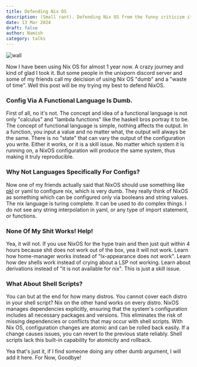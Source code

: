 ```yaml
---
title: Defending Nix OS 
description: (Small rant). Defending Nix OS from the funny criticism it gets sometimes.
date: 13 Mar 2024
draft: false
author: Namish 
category: talks
---
```


![wall](https://github.com/NixOS/nixos-artwork/blob/master/wallpapers/nix-wallpaper-gear.png?raw=true)

Now I have been using Nix OS for almost 1 year now. A crazy journey and kind of glad I took it. But some people in the unixporn discord server and some of my friends call my deicision of using Nix OS "dumb" and a "waste of time". Well this post will be my trying my best to defend NixOS.

### Config Via A Functional Language Is Dumb.

First of all, no it's not. The concept and idea of a functional language is not only "calculus" and "lambda functions" like the haskell bros portray it to be. The concept of functional language is simple, nothing affects the output. In a function, you input a value and no matter what, the output will always be the same. There is no "state" that can vary the output of the configuration you write. Either it works, or it is a skill issue. No matter which system it is running on, a NixOS configuration will produce the same system, thus making it truly reproducible.

### Why Not Languages Specifically For Configs?

Now one of my friends actually said that NixOS should use something like [pkl](https://pkl-lang.org/) or yaml to configure nix, which is very dumb. They really think of NixOS as something which can be configured only via booleans and string values. The nix language is turing complete. It can be used to do complex things. I do not see any string interpolation in yaml, or any type of import statement, or functions.

### None Of My Shit Works! Help!

Yea, it will not. If you use NixOS for the hype train and then just quit within 4 hours because shit does not work out of the box, yea it will not work. Learn how home-manager works instead of "lx-appearance does not work". Learn how dev shells work instead of crying about a LSP not working. Learn about derivations instead of "it is not available for nix". This is just a skill issue.
 
### What About Shell Scripts?
You can but at the end for how many distros. You cannot cover each distro in your shell script? Nix on the other hand works on every distro. NixOS manages dependencies explicitly, ensuring that the system's configuration includes all necessary packages and versions. This eliminates the risk of missing dependencies or conflicts that may occur with shell scripts. With Nix OS, configuration changes are atomic and can be rolled back easily. If a change causes issues, you can revert to the previous state reliably. Shell scripts lack this built-in capability for atomicity and rollback. 

Yea that's just it, if I find someone doing any other dumb argument, I will add it here. For Now, Goodbye!
